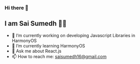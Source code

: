 ### Hi there 👋 
## I am Sai Sumedh 🤵🚀


- 🔭 I’m currently working on developing Javascript Libraries in HarmonyOS
- 🌱 I’m currently learning HarmonyOS
- 💬 Ask me about React.js
- 📫 How to reach me: saisumedh16@gmail.com

